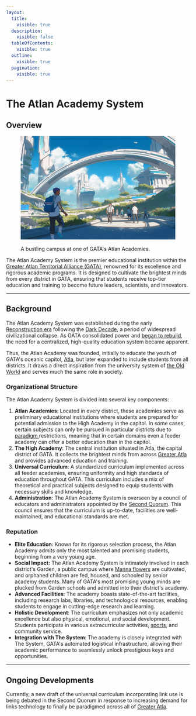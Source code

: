```yaml
---
layout:
  title:
    visible: true
  description:
    visible: false
  tableOfContents:
    visible: true
  outline:
    visible: true
  pagination:
    visible: true
---
```


# The Atlan Academy System

## **Overview**

<figure><img src="../../../.gitbook/assets/atlanacademy.png" alt=""><figcaption><p>A bustling campus at one of GATA's Atlan Academies.</p></figcaption></figure>

The Atlan Academy System is the premier educational institution within the [Greater Atlan Territorial Alliance (GATA)](../the-basics.md), renowned for its excellence and rigorous academic programs. It is designed to cultivate the brightest minds from every district in GATA, ensuring that students receive top-tier education and training to become future leaders, scientists, and innovators.

***

## **Background**

The Atlan Academy System was established during the early [Reconstruction era](../../history/the-reconstruction.md) following the [Dark Decade](../../history/the-dark-decade.md), a period of widespread civilizational collapse. As GATA consolidated power and [began to rebuild](../../history/the-reconstruction.md), the need for a centralized, high-quality education system became apparent.

Thus, the Atlan Academy was founded, initially to educate the youth of GATA's oceanic capitol, [Atla](../key-locations/atla.md), but later expanded to include students from all districts. It draws a direct inspiration from the university system of [the Old World](../../history/the-old-world.md) and serves much the same role in society.

### **Organizational Structure**

The Atlan Academy System is divided into several key components:

1. **Atlan Academies**: Located in every district, these academies serve as preliminary educational institutions where students are prepared for potential admission to the High Academy in the capitol. In some cases, certain subjects can only be pursued in particular districts due to [paradigm ](../politics/paradigms.md)restrictions, meaning that in certain domains even a feeder academy can offer a better education than in the capitol.
2. **The High Academy**: The central institution situated in Atla, the capital district of GATA. It collects the brightest minds from across [Greater Atla](../politics/greater-atla.md) and provides advanced education and training.
3. **Universal Curriculum**: A standardized curriculum implemented across all feeder academies, ensuring uniformity and high standards of education throughout GATA. This curriculum includes a mix of theoretical and practical subjects designed to equip students with necessary skills and knowledge.
4. **Administration**: The Atlan Academy System is overseen by a council of educators and administrators appointed by the [Second Quorum](../politics/governance.md#the-second-quorum). This council ensures that the curriculum is up-to-date, facilities are well-maintained, and educational standards are met.

### **Reputation**

* **Elite Education**: Known for its rigorous selection process, the Atlan Academy admits only the most talented and promising students, beginning from a very young age.
* **Social Impact:** The Atlan Academy System is intimately involved in each district's Garden, a public campus where [Manna flowers](../../science-and-tech/the-manna-flower.md) are cultivated, and orphaned children are fed, housed, and schooled by senior academy students. Many of GATA's most promising young minds are plucked from Garden schools and admitted into their district's academy.
* **Advanced Facilities**: The academy boasts state-of-the-art facilities, including research labs, libraries, and technological resources, enabling students to engage in cutting-edge research and learning.
* **Holistic Development**: The curriculum emphasizes not only academic excellence but also physical, emotional, and social development. Students participate in various extracurricular activities, [sports](../people-and-culture/sports.md), and community service.
* **Integration with The System**: The academy is closely integrated with The System, GATA's automated logistical infrastructure, allowing their academic performance to seamlessly unlock prestigious keys and opportunities.

***

## Ongoing Developments

Currently, a new draft of the universal curriculum incorporating link use is being debated in the Second Quorum in response to increasing demand for links technology to finally be paradigmed across all of [Greater Atla](../politics/greater-atla.md).
